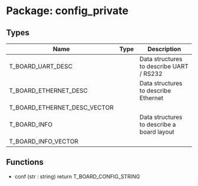 # Package: config_private

## Types

| Name                         | Type | Description                                |
| ---------------------------- | ---- | ------------------------------------------ |
| T_BOARD_UART_DESC            |      | Data structures to describe UART / RS232   |
| T_BOARD_ETHERNET_DESC        |      | Data structures to describe Ethernet       |
| T_BOARD_ETHERNET_DESC_VECTOR |      |                                            |
| T_BOARD_INFO                 |      | Data structures to describe a board layout |
| T_BOARD_INFO_VECTOR          |      |                                            |
## Functions
- conf <font id="function_arguments">(str : string) </font> <font id="function_return">return T_BOARD_CONFIG_STRING </font>
